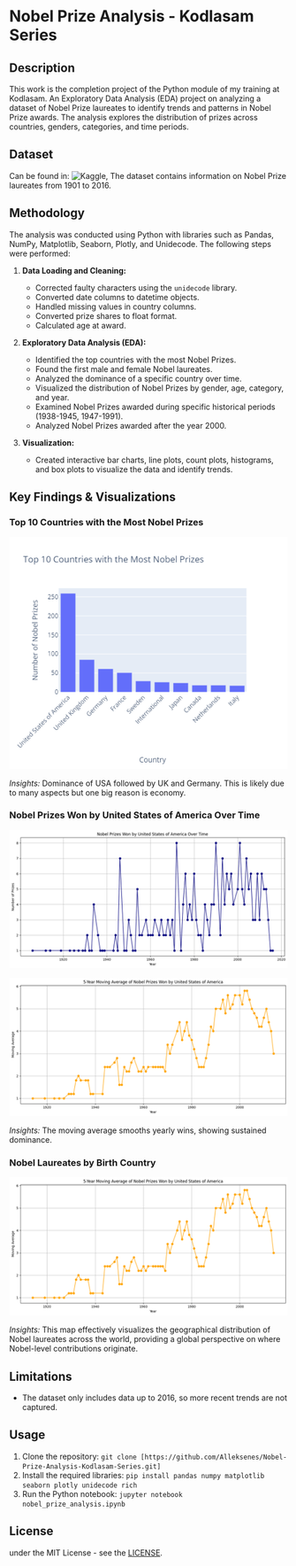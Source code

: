 # Nobel Prize Analysis - Kodlasam Series

## Description

This work is the completion project of the Python module of my training at Kodlasam. An Exploratory Data Analysis (EDA) project on analyzing a dataset of Nobel Prize laureates to identify trends and patterns in Nobel Prize awards. The analysis explores the distribution of prizes across countries, genders, categories, and time periods.

## Dataset

Can be found in: ![Kaggle](https://www.kaggle.com/datasets/nobelfoundation/nobel-laureates#archive.csv), The dataset contains information on Nobel Prize laureates from 1901 to 2016. 

## Methodology

The analysis was conducted using Python with libraries such as Pandas, NumPy, Matplotlib, Seaborn, Plotly, and Unidecode. The following steps were performed:

1.  **Data Loading and Cleaning:**
    *   Corrected faulty characters using the `unidecode` library.
    *   Converted date columns to datetime objects.
    *   Handled missing values in country columns.
    *   Converted prize shares to float format.
    *   Calculated age at award.

2.  **Exploratory Data Analysis (EDA):**
    *   Identified the top countries with the most Nobel Prizes.
    *   Found the first male and female Nobel laureates.
    *   Analyzed the dominance of a specific country over time.
    *   Visualized the distribution of Nobel Prizes by gender, age, category, and year.
    *   Examined Nobel Prizes awarded during specific historical periods (1938-1945, 1947-1991).
    *   Analyzed Nobel Prizes awarded after the year 2000.

3.  **Visualization:**
    *   Created interactive bar charts, line plots, count plots, histograms, and box plots to visualize the data and identify trends.

## Key Findings & Visualizations

### Top 10 Countries with the Most Nobel Prizes

![Image of Top 10 Countries Bar Chart](plots/Q1.png)

*Insights:* Dominance of USA followed by UK and Germany. This is likely due to many aspects but one big reason is economy.

### Nobel Prizes Won by United States of America Over Time

![Image of USA Nobel Prizes Over Time Chart](plots/Q4.png)

![Image of USA Nobel Prizes 5 Year Moving Average Chart](plots/Q4M.png)

*Insights:* The moving average smooths yearly wins, showing sustained dominance.

### Nobel Laureates by Birth Country

![Image of World Map Scatter Plot](plots/Q4M.png)

*Insights:* This map effectively visualizes the geographical distribution of Nobel laureates across the world, providing a global perspective on where Nobel-level contributions originate.

## Limitations

*   The dataset only includes data up to 2016, so more recent trends are not captured.

## Usage

1.  Clone the repository: `git clone [https://github.com/Alleksenes/Nobel-Prize-Analysis-Kodlasam-Series.git]`
2.  Install the required libraries: `pip install pandas numpy matplotlib seaborn plotly unidecode rich`
3.  Run the Python notebook: `jupyter notebook nobel_prize_analysis.ipynb`

## License

under the MIT License - see the [LICENSE](LICENSE).
